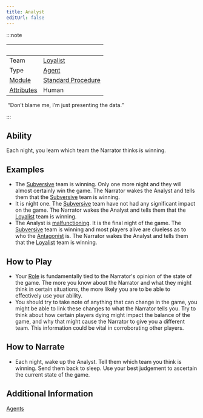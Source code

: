 ```yaml
---
title: Analyst
editUrl: false
---
```


:::note


|                                     |                                                     |
| ----------------------------------- | --------------------------------------------------- |
| Team                                | [Loyalist](/swtcpedia/loyalist)                     |
| Type                                | [Agent](/swtcpedia/agent)                           |
| [Module](/swtcpedia/module)         | [Standard Procedure](/swtcpedia/standard-procedure) |
| [Attributes](/swtcpedia/attributes) | Human                                               |

 “Don’t blame me, I’m just presenting the data.”

:::

## Ability

Each night, you learn which team the Narrator thinks is winning.

## Examples

* The [Subversive](/swtcpedia/subversive) team is winning. Only one more night and they will almost certainly win the game. The Narrator wakes the Analyst and tells them that the [Subversive](/swtcpedia/subversive) team is winning.
* It is night one. The [Subversive](/swtcpedia/subversive) team have not had any significant impact on the game. The Narrator wakes the Analyst and tells them that the [Loyalist](/swtcpedia/loyalist) team is winning.
* The Analyst is [malfunctioning](/swtcpedia/malfunctioning). It is the final night of the game. The [Subversive](/swtcpedia/subversive) team is winning and most players alive are clueless as to who the [Antagonist](/swtcpedia/antagonist) is. The Narrator wakes the Analyst and tells them that the [Loyalist](/swtcpedia/loyalist) team is winning.

## How to Play

* Your [Role](/swtcpedia/role) is fundamentally tied to the Narrator's opinion of the state of the game. The more you know about the Narrator and what they might think in certain situations, the more likely you are to be able to effectively use your ability.
* You should try to take note of anything that can change in the game, you might be able to link these changes to what the Narrator tells you. Try to think about how certain players dying might impact the balance of the game, and why that might cause the Narrator to give you a different team. This information could be vital in corroborating other players.

## How to Narrate

* Each night, wake up the Analyst. Tell them which team you think is winning. Send them back to sleep. Use your best judgement to ascertain the current state of the game.

## Additional Information

[Agents](/swtcpedia/agent)
